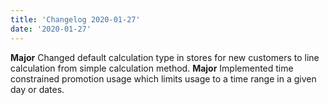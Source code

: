 ```yaml
---
title: 'Changelog 2020-01-27'
date: '2020-01-27'
---
```

**Major** Changed default calculation type in stores for new customers to line calculation from simple calculation method.
**Major** Implemented time constrained promotion usage which limits usage to a time range in a given day or dates.
